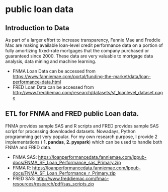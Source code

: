 # public loan data
## Introduction to Data
As part of a larger effort to increase transparency, Fannie Mae and Freddie Mac are making available loan-level credit performance data on a portion of fully amortizing fixed-rate mortgages that the company purchased or guaranteed since 2000. These data are very valuable to mortgage data analysis, data mining and machine learning. 
* FNMA Loan Data can be accessed from https://www.fanniemae.com/portal/funding-the-market/data/loan-performance-data.html
* FRED Loan Data can be accessed from http://www.freddiemac.com/research/datasets/sf_loanlevel_dataset.page

## ETL for FNMA and FRED public Loan data.
FNMA provides sample SAS and R scripts and FRED provides sample SAS script for processing downloaded datasets.  Nowadays, Python programming get very popular. For my own research purpose, I provide 2 implementations ( **1. pandas**, **2. pyspark**) which can be used to handle both FNMA and FRED data.  
* FNMA SAS: https://loanperformancedata.fanniemae.com/lppub-docs/FNMA_SF_Loan_Performance_sas_Primary.zip
* FNMA R: https://loanperformancedata.fanniemae.com/lppub-docs/FNMA_SF_Loan_Performance_r_Primary.zip
* FRED SAS: http://www.freddiemac.com/fmac-resources/research/pdf/sas_scripts.zip

